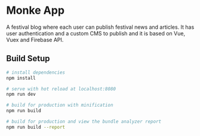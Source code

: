 # Monke App

A festival blog where each user can publish festival news and articles. 
It has user authentication and a custom CMS to publish and it is based on Vue, Vuex and Firebase API.

## Build Setup

``` bash
# install dependencies
npm install

# serve with hot reload at localhost:8080
npm run dev

# build for production with minification
npm run build

# build for production and view the bundle analyzer report
npm run build --report
```
